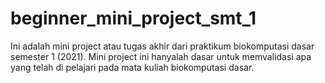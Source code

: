 # beginner_mini_project_smt_1

Ini adalah mini project atau tugas akhir dari praktikum biokomputasi dasar semester 1 (2021). Mini project ini hanyalah dasar untuk memvalidasi apa yang telah di pelajari pada mata kuliah biokomputasi dasar.

